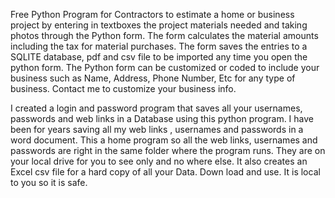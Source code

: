 Free Python Program for Contractors to estimate a home or business project by entering in textboxes the project materials needed and taking photos through the Python form. The form calculates the material amounts including the tax for material purchases. The form saves the entries to a SQLITE database, pdf and csv file to be imported any time you open the python form. The Python form can be customized or coded to include your business such as Name, Address, Phone Number, Etc for any type of business. Contact me to customize your business info.

I created a login and password program that saves all your usernames, passwords and web links in a Database using this python program. I have been for years saving all my web links , usernames and passwords in a word document. This a home program so all the web links, usernames and passwords are right in the same folder where the program runs. They are on your local drive for you to see only and no where else. It also creates an Excel csv file for a hard copy of all your Data. Down load and use. It is local to you so it is safe.
